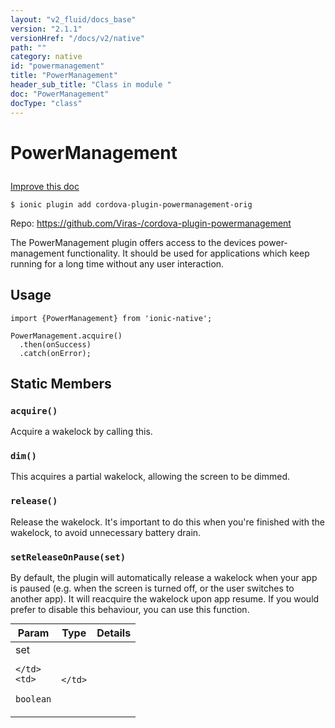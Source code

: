 ```yaml
---
layout: "v2_fluid/docs_base"
version: "2.1.1"
versionHref: "/docs/v2/native"
path: ""
category: native
id: "powermanagement"
title: "PowerManagement"
header_sub_title: "Class in module "
doc: "PowerManagement"
docType: "class"
---
```








<h1 class="api-title">
  
  PowerManagement
  

  

  

</h1>

<a class="improve-v2-docs" href="http://github.com/driftyco/ionic-native/edit/master/src/plugins/power-management.ts#L0">
  Improve this doc
</a>



<!-- decorators -->


<pre><code>$ ionic plugin add cordova-plugin-powermanagement-orig</code></pre>
<p>Repo:
  <a href="https://github.com/Viras-/cordova-plugin-powermanagement">
    https://github.com/Viras-/cordova-plugin-powermanagement
  </a>
</p>

<!-- description -->

<p>The PowerManagement plugin offers access to the devices power-management functionality.
It should be used for applications which keep running for a long time without any user interaction.</p>



<!-- @usage tag -->

<h2>Usage</h2>

<pre><code>import {PowerManagement} from &#39;ionic-native&#39;;

PowerManagement.acquire()
  .then(onSuccess)
  .catch(onError);
</code></pre>




<!-- @property tags -->


<h2>Static Members</h2>

<div id="acquire"></div>
<h3><code>acquire()</code>
  
</h3>


Acquire a wakelock by calling this.










<div id="dim"></div>
<h3><code>dim()</code>
  
</h3>


This acquires a partial wakelock, allowing the screen to be dimmed.










<div id="release"></div>
<h3><code>release()</code>
  
</h3>


Release the wakelock. It's important to do this when you're finished with the wakelock, to avoid unnecessary battery drain.










<div id="setReleaseOnPause"></div>
<h3><code>setReleaseOnPause(set)</code>
  
</h3>


By default, the plugin will automatically release a wakelock when your app is paused (e.g. when the screen is turned off, or the user switches to another app).
It will reacquire the wakelock upon app resume. If you would prefer to disable this behaviour, you can use this function.


<table class="table param-table" style="margin:0;">
  <thead>
  <tr>
    <th>Param</th>
    <th>Type</th>
    <th>Details</th>
  </tr>
  </thead>
  <tbody>
  
  <tr>
    <td>
      set
      
      
    </td>
    <td>
      
<code>boolean</code>
    </td>
    <td>
      
      
    </td>
  </tr>
  
  </tbody>
</table>








<!-- methods on the class -->



<!-- other classes -->

<!-- end other classes -->

<!-- interfaces -->

<!-- end interfaces -->

<!-- related link --><!-- end content block -->


<!-- end body block -->

